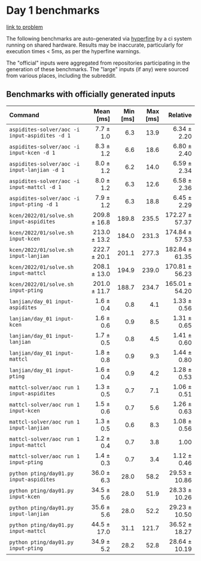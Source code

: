 # Day 1 benchmarks

[link to problem](http://adventofcode.com/2022/day/1)

The following benchmarks are auto-generated via [hyperfine](https://github.com/sharkdp/hyperfine) by a ci system running on shared hardware. Results may be inaccurate, particularly for execution times < 5ms, as per the hyperfine warnings.

The "official" inputs were aggregated from repositories participating in the generation of these benchmarks. The "large" inputs (if any) were sourced from various places, including the subreddit.

## Benchmarks with officially generated inputs
| Command | Mean [ms] | Min [ms] | Max [ms] | Relative |
|:---|---:|---:|---:|---:|
| `aspidites-solver/aoc -i input-aspidites -d 1` | 7.7 ± 1.0 | 6.3 | 13.9 | 6.34 ± 2.20 |
| `aspidites-solver/aoc -i input-kcen -d 1` | 8.3 ± 1.2 | 6.6 | 18.6 | 6.80 ± 2.40 |
| `aspidites-solver/aoc -i input-lanjian -d 1` | 8.0 ± 1.2 | 6.2 | 14.0 | 6.59 ± 2.34 |
| `aspidites-solver/aoc -i input-mattcl -d 1` | 8.0 ± 1.2 | 6.3 | 12.6 | 6.58 ± 2.36 |
| `aspidites-solver/aoc -i input-pting -d 1` | 7.9 ± 1.2 | 6.3 | 18.8 | 6.45 ± 2.29 |
| `kcen/2022/01/solve.sh input-aspidites` | 209.8 ± 16.8 | 189.8 | 235.5 | 172.27 ± 57.37 |
| `kcen/2022/01/solve.sh input-kcen` | 213.0 ± 13.2 | 184.0 | 231.3 | 174.84 ± 57.53 |
| `kcen/2022/01/solve.sh input-lanjian` | 222.7 ± 20.1 | 201.1 | 277.3 | 182.84 ± 61.35 |
| `kcen/2022/01/solve.sh input-mattcl` | 208.1 ± 13.0 | 194.9 | 239.0 | 170.81 ± 56.23 |
| `kcen/2022/01/solve.sh input-pting` | 201.0 ± 11.7 | 188.7 | 234.7 | 165.01 ± 54.20 |
| `lanjian/day_01 input-aspidites` | 1.6 ± 0.4 | 0.8 | 4.1 | 1.33 ± 0.56 |
| `lanjian/day_01 input-kcen` | 1.6 ± 0.6 | 0.9 | 8.5 | 1.31 ± 0.65 |
| `lanjian/day_01 input-lanjian` | 1.7 ± 0.5 | 0.8 | 4.5 | 1.41 ± 0.60 |
| `lanjian/day_01 input-mattcl` | 1.8 ± 0.8 | 0.9 | 9.3 | 1.44 ± 0.80 |
| `lanjian/day_01 input-pting` | 1.6 ± 0.4 | 0.9 | 4.2 | 1.28 ± 0.53 |
| `mattcl-solver/aoc run 1 input-aspidites` | 1.3 ± 0.5 | 0.7 | 7.1 | 1.06 ± 0.51 |
| `mattcl-solver/aoc run 1 input-kcen` | 1.5 ± 0.6 | 0.7 | 5.6 | 1.26 ± 0.63 |
| `mattcl-solver/aoc run 1 input-lanjian` | 1.3 ± 0.5 | 0.6 | 8.3 | 1.08 ± 0.56 |
| `mattcl-solver/aoc run 1 input-mattcl` | 1.2 ± 0.4 | 0.7 | 3.8 | 1.00 |
| `mattcl-solver/aoc run 1 input-pting` | 1.4 ± 0.3 | 0.7 | 3.4 | 1.12 ± 0.46 |
| `python pting/day01.py input-aspidites` | 36.0 ± 6.3 | 28.0 | 58.2 | 29.53 ± 10.86 |
| `python pting/day01.py input-kcen` | 34.5 ± 5.6 | 28.0 | 51.9 | 28.33 ± 10.26 |
| `python pting/day01.py input-lanjian` | 35.6 ± 5.6 | 28.0 | 52.2 | 29.23 ± 10.50 |
| `python pting/day01.py input-mattcl` | 44.5 ± 17.0 | 31.1 | 121.7 | 36.52 ± 18.27 |
| `python pting/day01.py input-pting` | 34.9 ± 5.2 | 28.2 | 52.8 | 28.64 ± 10.19 |
